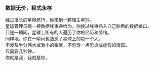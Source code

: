 ### 数据无价，程式永存 

经过漫长的星际航行，你来到一颗陌生星球。  
星球管理员将一根数据线束递给你，你接过线束插入自己脑后的数据接口。  
只是一瞬间，星球上所有的人遍历了你的经历和情绪。  
同样地，你在一瞬间也熟悉了星球上的每一个人。  
不涉及半分伟大或渺小的奉献，不包含一点忠贞或虚假的情谊。  
只需要几秒钟...    
你就是我，我就是你。


